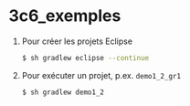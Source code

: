 # 3c6_exemples

1. Pour créer les projets Eclipse

    ```bash
    $ sh gradlew eclipse --continue
    ```

1. Pour exécuter un projet, p.ex. `demo1_2_gr1`

    ```bash
    $ sh gradlew demo1_2
    ```
